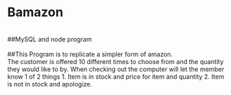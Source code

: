 # Bamazon
</br>
##MySQL and node program
</br>
</br>
##This Program is to replicate a simpler form of amazon.
</br>
The customer is offered 10 different times to choose from and the quantity they would like to by.
When checking out the computer will let the member know 1 of 2 things
1. Item is in stock and price for item and quantity
2. Item is not in stock and apologize.

